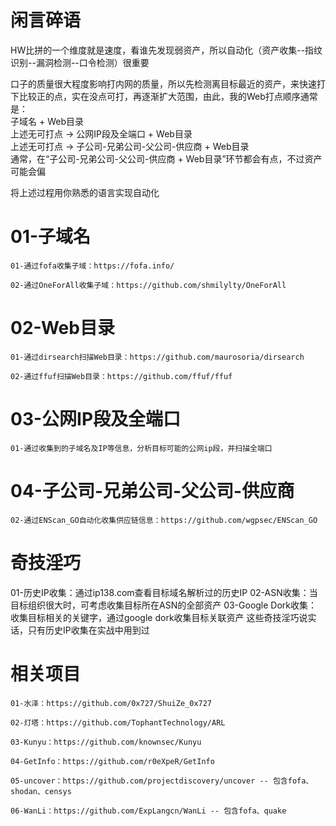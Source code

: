 # 闲言碎语
HW比拼的一个维度就是速度，看谁先发现弱资产，所以自动化（资产收集--指纹识别--漏洞检测--口令检测）很重要

口子的质量很大程度影响打内网的质量，所以先检测离目标最近的资产，来快速打下比较正的点，实在没点可打，再逐渐扩大范围，由此，我的Web打点顺序通常是：  
子域名 + Web目录  
上述无可打点 -> 公网IP段及全端口 + Web目录  
上述无可打点 -> 子公司-兄弟公司-父公司-供应商 + Web目录  
通常，在“子公司-兄弟公司-父公司-供应商 + Web目录”环节都会有点，不过资产可能会偏  

将上述过程用你熟悉的语言实现自动化

# 01-子域名
```
01-通过fofa收集子域：https://fofa.info/

02-通过OneForAll收集子域：https://github.com/shmilylty/OneForAll
```
# 02-Web目录
```
01-通过dirsearch扫描Web目录：https://github.com/maurosoria/dirsearch

02-通过ffuf扫描Web目录：https://github.com/ffuf/ffuf
```
# 03-公网IP段及全端口
```
01-通过收集到的子域名及IP等信息，分析目标可能的公网ip段，并扫描全端口
```
# 04-子公司-兄弟公司-父公司-供应商
```
02-通过ENScan_GO自动化收集供应链信息：https://github.com/wgpsec/ENScan_GO
```

# 奇技淫巧
01-历史IP收集：通过ip138.com查看目标域名解析过的历史IP
02-ASN收集：当目标组织很大时，可考虑收集目标所在ASN的全部资产
03-Google Dork收集：收集目标相关的关键字，通过google dork收集目标关联资产
这些奇技淫巧说实话，只有历史IP收集在实战中用到过

# 相关项目
```
01-水泽：https://github.com/0x727/ShuiZe_0x727

02-灯塔：https://github.com/TophantTechnology/ARL

03-Kunyu：https://github.com/knownsec/Kunyu

04-GetInfo：https://github.com/r0eXpeR/GetInfo

05-uncover：https://github.com/projectdiscovery/uncover -- 包含fofa、shodan、censys

06-WanLi：https://github.com/ExpLangcn/WanLi -- 包含fofa、quake
```
